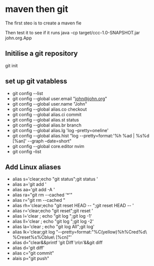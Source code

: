 # maven then git

The first steo is to create a maven fie 

Then test it to see if it runs 
java -cp target/ccc-1.0-SNAPSHOT.jar john.org.App

## Initilise a git repository
git init


## set up git vatabless
- git config --list
- git config --global user.email "john@john.org"
- git config --global user.name  "John"
- git config --global alias.co checkout
- git config --global alias.ci commit
- git config --global alias.st status
- git config --global alias.br branch
- git config --global alias.lg 'log –pretty=oneline'
- git config --global alias.hist "log --pretty=format:'%h %ad | %s%d [%an]' --graph –date=short"
- git config --global core.editor nvim
- git config –list



## Add Linux aliases 
- alias s='clear;echo "git status";git status '
- alias a='git add '
- alias aa='git   add -A '
- alias ra="git rm --cached '*'"
- alias r="git rm --cached "
- alias rh='clear;echo "git reset HEAD -- ";git reset HEAD -- '
- alias r='clear;echo "git reset";git reset '
- alias l='clear ; echo "git log ";git log -1'
- alias ll='clear ; echo "git log ";git log -2'
- alias la='clear ; echo "git log All";git log'
- alias lk='clear;git log "--pretty=format:\"%C(yellow)%h%Cred%d\\ %Creset%s%Cblue\\ [%cn]\"'
- alias d="clear&&printf 'git Diff \n\n'&&git diff
- alias d='git diff'
- alias c="git commit"
- alais p="git push"

